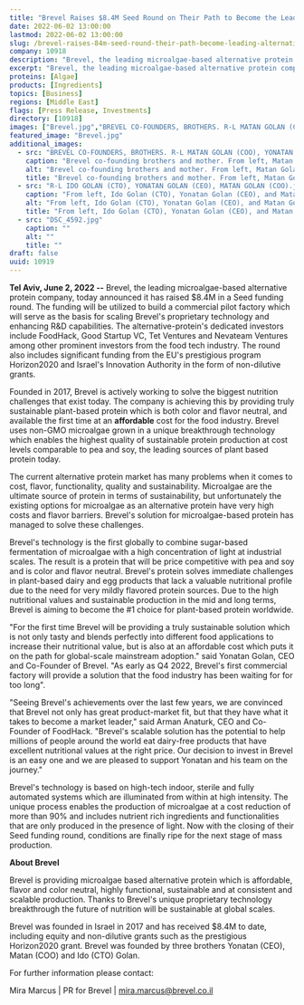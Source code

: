 ```yaml
---
title: "Brevel Raises $8.4M Seed Round on Their Path to Become the Leading Alternative Protein"
date: 2022-06-02 13:00:00
lastmod: 2022-06-02 13:00:00
slug: /brevel-raises-84m-seed-round-their-path-become-leading-alternative-protein
company: 10918
description: "Brevel, the leading microalgae-based alternative protein company, today announced it has raised $8.4M in a Seed funding round. The funding will be utilized to build a commercial pilot factory which will serve as the basis for scaling Brevel’s proprietary technology and enhancing R&D capabilities."
excerpt: "Brevel, the leading microalgae-based alternative protein company, today announced it has raised $8.4M in a Seed funding round. The funding will be utilized to build a commercial pilot factory which will serve as the basis for scaling Brevel’s proprietary technology and enhancing R&D capabilities."
proteins: [Algae]
products: [Ingredients]
topics: [Business]
regions: [Middle East]
flags: [Press Release, Investments]
directory: [10918]
images: ["Brevel.jpg","BREVEL CO-FOUNDERS, BROTHERS. R-L MATAN GOLAN (COO), YONATAN GOLAN (CEO), MOTHER, IDO GOLAN (CTO).jpg", "R-L IDO GOLAN (CTO), YONATAN GOLAN (CEO), MATAN GOLAN (COO).jpg", "DSC_4592.jpg"]
featured_image: "Brevel.jpg"
additional_images:
  - src: "BREVEL CO-FOUNDERS, BROTHERS. R-L MATAN GOLAN (COO), YONATAN GOLAN (CEO), MOTHER, IDO GOLAN (CTO).jpg"
    caption: "Brevel co-founding brothers and mother. From left, Matan Golan (COO), Yonatan Golan (CEO), Mother, and Ido Golan (CTO)."
    alt: "Brevel co-founding brothers and mother. From left, Matan Golan (COO), Yonatan Golan (CEO), Mother, and Ido Golan (CTO)."
    title: "Brevel co-founding brothers and mother. From left, Matan Golan (COO), Yonatan Golan (CEO), Mother, and Ido Golan (CTO)."
  - src: "R-L IDO GOLAN (CTO), YONATAN GOLAN (CEO), MATAN GOLAN (COO).jpg"
    caption: "From left, Ido Golan (CTO), Yonatan Golan (CEO), and Matan Golan (COO)."
    alt: "From left, Ido Golan (CTO), Yonatan Golan (CEO), and Matan Golan (COO)."
    title: "From left, Ido Golan (CTO), Yonatan Golan (CEO), and Matan Golan (COO)."
  - src: "DSC_4592.jpg"
    caption: ""
    alt: ""
    title: ""
draft: false
uuid: 10919
---
```

**Tel Aviv, June 2, 2022 --** Brevel, the leading microalgae-based
alternative protein company, today announced it has raised \$8.4M in a
Seed funding round. The funding will be utilized to build a commercial
pilot factory which will serve as the basis for scaling Brevel's
proprietary technology and enhancing R&D capabilities. The
alternative-protein's dedicated investors include FoodHack, Good Startup
VC, Tet Ventures and Nevateam Ventures among other prominent investors
from the food tech industry. The round also includes significant funding
from the EU's prestigious program Horizon2020 and Israel's Innovation
Authority in the form of non-dilutive grants. 

Founded in 2017, Brevel is actively working to solve the biggest
nutrition challenges that exist today. The company is achieving this by
providing truly sustainable plant-based protein which is both color and
flavor neutral, and available the first time at an **affordable** cost
for the food industry. Brevel uses non-GMO microalgae grown in a unique
breakthrough technology which enables the highest quality of sustainable
protein production at cost levels comparable to pea and soy, the leading
sources of plant based protein today. 

The current alternative protein market has many problems when it comes
to cost, flavor, functionality, quality and sustainability. Microalgae
are the ultimate source of protein in terms of sustainability, but
unfortunately the existing options for microalgae as an alternative
protein have very high costs and flavor barriers. Brevel's solution for
microalgae-based protein has managed to solve these challenges.

Brevel's technology is the first globally to combine sugar-based
fermentation of microalgae with a high concentration of light at
industrial scales. The result is a protein that will be price
competitive with pea and soy and is color and flavor neutral. Brevel's
protein solves immediate challenges in plant-based dairy and egg
products that lack a valuable nutritional profile due to the need for
very mildly flavored protein sources. Due to the high nutritional values
and sustainable production in the mid and long terms, Brevel is aiming
to become the #1 choice for plant-based protein worldwide.

"For the first time Brevel will be providing a truly sustainable
solution which is not only tasty and blends perfectly into different
food applications to increase their nutritional value, but is also at an
affordable cost which puts it on the path for global-scale mainstream
adoption." said Yonatan Golan, CEO and Co-Founder of Brevel. "As early
as Q4 2022, Brevel's first commercial factory will provide a solution
that the food industry has been waiting for for too long". 

\"Seeing Brevel\'s achievements over the last few years, we are
convinced that Brevel not only has great product-market fit, but that
they have what it takes to become a market leader," said Arman Anaturk,
CEO and Co-Founder of FoodHack. "Brevel\'s scalable solution has the
potential to help millions of people around the world eat dairy-free
products that have excellent nutritional values at the right price. Our
decision to invest in Brevel is an easy one and we are pleased to
support Yonatan and his team on the journey.\"

Brevel's technology is based on high-tech indoor, sterile and fully
automated systems which are illuminated from within at high intensity.
The unique process enables the production of microalgae at a cost
reduction of more than 90% and includes nutrient rich ingredients and
functionalities that are only produced in the presence of light. Now
with the closing of their Seed funding round, conditions are finally
ripe for the next stage of mass production.

**About Brevel**

Brevel is providing microalgae based alternative protein which is
affordable, flavor and color neutral, highly functional, sustainable and
at consistent and scalable production. Thanks to Brevel's unique
proprietary technology breakthrough the future of nutrition will be
sustainable at global scales.

Brevel was founded in Israel in 2017 and has received \$8.4M to date,
including equity and non-dilutive grants such as the prestigious
Horizon2020 grant. Brevel was founded by three brothers Yonatan (CEO),
Matan (COO) and Ido (CTO) Golan.

For further information please contact:

Mira Marcus \| PR for Brevel \| <mira.marcus@brevel.co.il>
